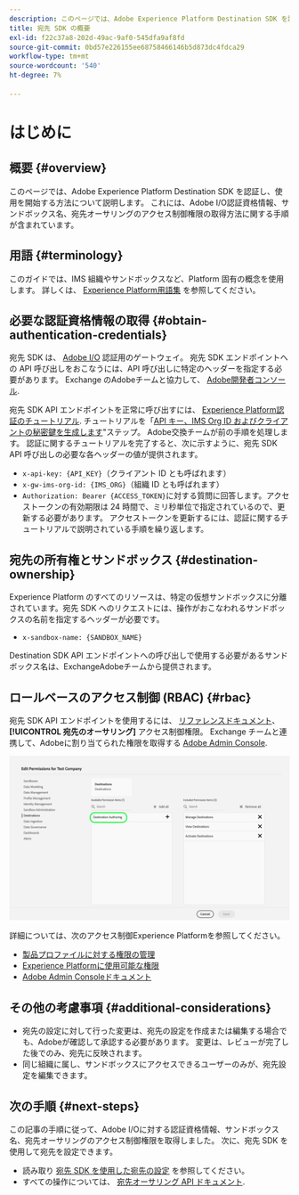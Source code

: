 ```yaml
---
description: このページでは、Adobe Experience Platform Destination SDK を認証し、使用を開始する方法について説明します。 これには、Adobe I/O認証資格情報、サンドボックス名、宛先オーサリングのアクセス制御権限の取得方法に関する手順が含まれています。
title: 宛先 SDK の概要
exl-id: f22c37a8-202d-49ac-9af0-545dfa9af8fd
source-git-commit: 0bd57e226155ee68758466146b5d873dc4fdca29
workflow-type: tm+mt
source-wordcount: '540'
ht-degree: 7%

---
```


# はじめに

## 概要 {#overview}

このページでは、Adobe Experience Platform Destination SDK を認証し、使用を開始する方法について説明します。 これには、Adobe I/O認証資格情報、サンドボックス名、宛先オーサリングのアクセス制御権限の取得方法に関する手順が含まれています。

## 用語 {#terminology}

このガイドでは、IMS 組織やサンドボックスなど、Platform 固有の概念を使用します。 詳しくは、 [Experience Platform用語集](https://experienceleague.adobe.com/docs/experience-platform/landing/glossary.html) を参照してください。

## 必要な認証資格情報の取得 {#obtain-authentication-credentials}

宛先 SDK は、 [Adobe I/O](https://www.adobe.io/) 認証用のゲートウェイ。 宛先 SDK エンドポイントへの API 呼び出しをおこなうには、API 呼び出しに特定のヘッダーを指定する必要があります。 Exchange のAdobeチームと協力して、 [Adobe開発者コンソール](http://console.adobe.io/).

宛先 SDK API エンドポイントを正常に呼び出すには、 [Experience Platform認証のチュートリアル](https://experienceleague.adobe.com/docs/experience-platform/landing/platform-apis/api-authentication.html?lang=ja). チュートリアルを「[API キー、IMS Org ID およびクライアントの秘密鍵を生成します](https://experienceleague.adobe.com/docs/experience-platform/landing/platform-apis/api-authentication.html#api-ims-secret)&quot;ステップ。 Adobe交換チームが前の手順を処理します。 認証に関するチュートリアルを完了すると、次に示すように、宛先 SDK API 呼び出しの必要な各ヘッダーの値が提供されます。

* `x-api-key: {API_KEY}`（クライアント ID とも呼ばれます）
* `x-gw-ims-org-id: {IMS_ORG}`（組織 ID とも呼ばれます）
* `Authorization: Bearer {ACCESS_TOKEN}`に対する質問に回答します。アクセストークンの有効期限は 24 時間で、ミリ秒単位で指定されているので、更新する必要があります。 アクセストークンを更新するには、認証に関するチュートリアルで説明されている手順を繰り返します。

<!--

### Obtain `Authorization: Bearer {ACCESS_TOKEN}`

To obtain the `{ACCESS_TOKEN}`, you must generate a JWT token and exchange it for the access token. Follow the steps below:

1. Follow the instructions in the [Generate JWT section](https://www.adobe.io/apis/experienceplatform/console/docs.html#!AdobeDocs/adobeio-console/master/credentials.md) in the credentials guide.
2. Follow the instructions in [Step 3: try it](https://www.adobe.io/authentication/auth-methods.html#!AdobeDocs/adobeio-auth/master/AuthenticationOverview/ServiceAccountIntegration.md) in the Service account connection guide.

You now have the required authentication headers `x-api-key: {API_KEY}`, `x-gw-ims-org-id: {IMS_ORG}`, and `Authorization: Bearer {ACCESS_TOKEN}`.

>[!NOTE]
>
>The access token has an expiration time of 24 hours, expressed in milliseconds, so you will have to refresh it. To refresh the access token, repeat the steps outlined in this section.

-->

## 宛先の所有権とサンドボックス {#destination-ownership}

Experience Platform のすべてのリソースは、特定の仮想サンドボックスに分離されています。宛先 SDK へのリクエストには、操作がおこなわれるサンドボックスの名前を指定するヘッダーが必要です。

* `x-sandbox-name: {SANDBOX_NAME}`

Destination SDK API エンドポイントへの呼び出しで使用する必要があるサンドボックス名は、ExchangeAdobeチームから提供されます。

## ロールベースのアクセス制御 (RBAC) {#rbac}

宛先 SDK API エンドポイントを使用するには、 [リファレンスドキュメント](./configuration-options.md)、 **[!UICONTROL 宛先のオーサリング]** アクセス制御権限。 Exchange チームと連携して、Adobeに割り当てられた権限を取得する [Adobe Admin Console](https://adminconsole.adobe.com/).

![宛先オーサリング権限](./assets/destination-authoring-permission.png)

詳細については、次のアクセス制御Experience Platformを参照してください。

* [製品プロファイルに対する権限の管理](/help/access-control/ui/permissions.md)
* [Experience Platformに使用可能な権限](/help/access-control/home.md#permissions)
* [Adobe Admin Consoleドキュメント](https://helpx.adobe.com/jp/enterprise/using/admin-console.html)

## その他の考慮事項 {#additional-considerations}

* 宛先の設定に対して行った変更は、宛先の設定を作成または編集する場合でも、Adobeが確認して承認する必要があります。 変更は、レビューが完了した後でのみ、宛先に反映されます。
* 同じ組織に属し、サンドボックスにアクセスできるユーザーのみが、宛先設定を編集できます。

## 次の手順 {#next-steps}

この記事の手順に従って、Adobe I/Oに対する認証資格情報、サンドボックス名、宛先オーサリングのアクセス制御権限を取得しました。 次に、宛先 SDK を使用して宛先を設定できます。
* 読み取り [宛先 SDK を使用した宛先の設定](./configure-destination-instructions.md) を参照してください。
* すべての操作については、 [宛先オーサリング API ドキュメント](https://www.adobe.io/experience-platform-apis/references/destination-authoring/).
